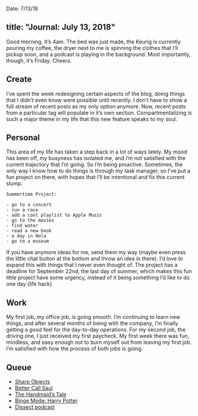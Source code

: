 Date: 7/13/18

title: "Journal: July 13, 2018"
---

Good morning. It’s 4am. The bed was just made, the Keurig is currently pouring my coffee, the dryer next to me is spinning the clothes that I’ll pickup soon, and a podcast is playing in the background. Most importantly, though, it’s Friday. Cheers.

## Create

I’ve spent the week redesigning certain aspects of the blog, doing things that I didn’t even know were possible until recently. I don’t have to show a full stream of recent posts as my only option anymore. Now, recent posts from a particular tag will populate in it’s own section. Compartmentalizing is such a major theme in my life that this new feature speaks to my soul.

## Personal

This area of my life has taken a step back in a lot of ways lately. My mood has been off, my busyness has isolated me, and I’m not satisfied with the current trajectory that I’m going. So I’m being proactive. Sometimes, the only way I know how to do things is through my task manager, so I’ve put a fun project on there, with hopes that I’ll be intentional and fix this current slump.

	Summertime Project:
	
	- go to a concert
	- run a race
	- add a cool playlist to Apple Music
	- go to the movies
	- find water
	- read a new book
	- a day in Nola
	- go to a museum

If you have anymore ideas for me, send them my way (maybe even press the little chat button at the bottom and throw an idea in there). I’d love to expand this with things that I never even thought of. The project has a deadline for September 22nd, the last day of summer, which makes this fun little project have some urgency, instead of it being something I’d like to do one day (life hack).

## Work

My first job, my office job, is going smooth. I’m continuing to learn new things, and after several months of being with the company, I’m finally getting a good feel for the day-to-day operations. For my second job, the driving one, I just received my first paycheck. My first week there was fun, mindless, and easy enough not to burn myself out from leaving my first job. I’m satisfied with how the process of both jobs is going.

## Queue

- [Sharp Objects][1]
- [Better Call Saul][2]
- [The Handmaid’s Tale][3]
- [Binge Mode: Harry Potter][4]
- [Dissect podcast][5] 

[1]:	https://youtu.be/DgljcMqPG98
[2]:	https://youtu.be/9q4qzYrHVmI
[3]:	https://youtu.be/PJTonrzXTJs
[4]:	https://overcast.fm/+JODmAK2ys
[5]:	https://dissectpodcast.com/
